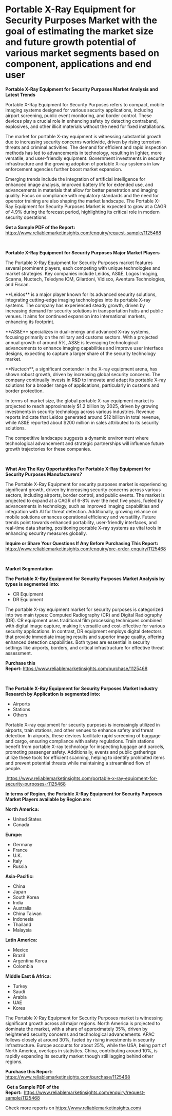 <p><h1>Portable X-Ray Equipment for Security Purposes Market with the goal of estimating the market size and future growth potential of various market segments based on component, applications and end user</h1></p><p><strong>Portable X-Ray Equipment for Security Purposes Market Analysis and Latest Trends</strong></p>
<p><p>Portable X-Ray Equipment for Security Purposes refers to compact, mobile imaging systems designed for various security applications, including airport screening, public event monitoring, and border control. These devices play a crucial role in enhancing safety by detecting contraband, explosives, and other illicit materials without the need for fixed installations.</p><p>The market for portable X-ray equipment is witnessing substantial growth due to increasing security concerns worldwide, driven by rising terrorism threats and criminal activities. The demand for efficient and rapid inspection methods has led to advancements in technology, resulting in lighter, more versatile, and user-friendly equipment. Government investments in security infrastructure and the growing adoption of portable X-ray systems in law enforcement agencies further boost market expansion.</p><p>Emerging trends include the integration of artificial intelligence for enhanced image analysis, improved battery life for extended use, and advancements in materials that allow for better penetration and imaging quality. Focus on compliance with regulatory standards and the need for operator training are also shaping the market landscape. The Portable X-Ray Equipment for Security Purposes Market is expected to grow at a CAGR of 4.9% during the forecast period, highlighting its critical role in modern security operations.</p></p>
<p><strong>Get a Sample PDF of the Report:&nbsp;</strong> <a href="https://www.reliablemarketinsights.com/enquiry/request-sample/1125468?utm_campaign=1887&utm_medium=2&utm_source=Github&utm_content=ia&utm_term=24022025&utm_id=portable-x-ray-equipment-for-security-purposes">https://www.reliablemarketinsights.com/enquiry/request-sample/1125468</a></p>
<p>&nbsp;</p>
<p><strong>Portable X-Ray Equipment for Security Purposes Major Market Players</strong></p>
<p><p>The Portable X-Ray Equipment for Security Purposes market features several prominent players, each competing with unique technologies and market strategies. Key companies include Leidos, AS&E, Logos Imaging, Scanna, Nuctech, Teledyne ICM, Gilardoni, Vidisco, Aventura Technologies, and Fiscan.</p><p>**Leidos** is a major player known for its advanced security solutions, integrating cutting-edge imaging technologies into its portable X-ray systems. The company has experienced steady growth, driven by increasing demand for security solutions in transportation hubs and public venues. It aims for continued expansion into international markets, enhancing its footprint.</p><p>**AS&E** specializes in dual-energy and advanced X-ray systems, focusing primarily on the military and customs sectors. With a projected annual growth of around 5%, AS&E is leveraging technological advancements to enhance imaging capabilities and improve user interface designs, expecting to capture a larger share of the security technology market.</p><p>**Nuctech**, a significant contender in the X-ray equipment arena, has shown robust growth, driven by increasing global security concerns. The company continually invests in R&D to innovate and adapt its portable X-ray solutions for a broader range of applications, particularly in customs and border protection.</p><p>In terms of market size, the global portable X-ray equipment market is projected to reach approximately $1.2 billion by 2025, driven by growing investments in security technology across various industries. Revenue reports indicate that Leidos generated around $12 billion in total revenue, while AS&E reported about $200 million in sales attributed to its security solutions.</p><p>The competitive landscape suggests a dynamic environment where technological advancement and strategic partnerships will influence future growth trajectories for these companies.</p></p>
<p>&nbsp;</p>
<p><strong>What Are The Key Opportunities For Portable X-Ray Equipment for Security Purposes Manufacturers?</strong></p>
<p><p>The Portable X-Ray Equipment for security purposes market is experiencing significant growth, driven by increasing security concerns across various sectors, including airports, border control, and public events. The market is projected to expand at a CAGR of 6-8% over the next five years, fueled by advancements in technology, such as improved imaging capabilities and integration with AI for threat detection. Additionally, growing reliance on mobile solutions enhances operational efficiency and versatility. Future trends point towards enhanced portability, user-friendly interfaces, and real-time data sharing, positioning portable X-ray systems as vital tools in enhancing security measures globally.</p></p>
<p><strong>Inquire or Share Your Questions If Any Before Purchasing This Report:</strong> <a href="https://www.reliablemarketinsights.com/enquiry/pre-order-enquiry/1125468?utm_campaign=1887&utm_medium=2&utm_source=Github&utm_content=ia&utm_term=24022025&utm_id=portable-x-ray-equipment-for-security-purposes">https://www.reliablemarketinsights.com/enquiry/pre-order-enquiry/1125468</a></p>
<p>&nbsp;</p>
<p><strong>Market Segmentation</strong></p>
<p><strong>The Portable X-Ray Equipment for Security Purposes Market Analysis by types is segmented into:</strong></p>
<p><ul><li>CR Equipment</li><li>DR Equipment</li></ul></p>
<p><p>The portable X-ray equipment market for security purposes is categorized into two main types: Computed Radiography (CR) and Digital Radiography (DR). CR equipment uses traditional film processing techniques combined with digital image capture, making it versatile and cost-effective for various security applications. In contrast, DR equipment employs digital detectors that provide immediate imaging results and superior image quality, offering enhanced detection capabilities. Both types are essential in security settings like airports, borders, and critical infrastructure for effective threat assessment.</p></p>
<p><strong>Purchase this Report:&nbsp;</strong><a href="https://www.reliablemarketinsights.com/purchase/1125468?utm_campaign=1887&utm_medium=2&utm_source=Github&utm_content=ia&utm_term=24022025&utm_id=portable-x-ray-equipment-for-security-purposes">https://www.reliablemarketinsights.com/purchase/1125468</a></p>
<p>&nbsp;</p>
<p><strong>The Portable X-Ray Equipment for Security Purposes Market Industry Research by Application is segmented into:</strong></p>
<p><ul><li>Airports</li><li>Stations</li><li>Others</li></ul></p>
<p><p>Portable X-ray equipment for security purposes is increasingly utilized in airports, train stations, and other venues to enhance safety and threat detection. In airports, these devices facilitate rapid screening of baggage and cargo, ensuring compliance with safety regulations. Train stations benefit from portable X-ray technology for inspecting luggage and parcels, promoting passenger safety. Additionally, events and public gatherings utilize these tools for efficient scanning, helping to identify prohibited items and prevent potential threats while maintaining a streamlined flow of people.</p></p>
<p><a href="https://www.reliablemarketinsights.com/portable-x-ray-equipment-for-security-purposes-r1125468?utm_campaign=1887&utm_medium=2&utm_source=Github&utm_content=ia&utm_term=24022025&utm_id=portable-x-ray-equipment-for-security-purposes">&nbsp;https://www.reliablemarketinsights.com/portable-x-ray-equipment-for-security-purposes-r1125468</a></p>
<p><strong>In terms of Region, the Portable X-Ray Equipment for Security Purposes Market Players available by Region are:</strong></p>
<p>
    <p> <strong> North America: </strong>
        <ul>
            <li>United States</li>
            <li>Canada</li>
        </ul>
        </p> 
    <p> <strong> Europe: </strong>
        <ul>
            <li>Germany</li>
            <li>France</li>
            <li>U.K.</li>
            <li>Italy</li>
            <li>Russia</li>
        </ul>
        </p> 
    <p> <strong> Asia-Pacific: </strong>
        <ul>
            <li>China</li>
            <li>Japan</li>
            <li>South Korea</li>
            <li>India</li>
            <li>Australia</li>
            <li>China Taiwan</li>
            <li>Indonesia</li>
            <li>Thailand</li>
            <li>Malaysia</li>
        </ul>
        </p> 
    <p> <strong> Latin America: </strong>
        <ul>
            <li>Mexico</li>
            <li>Brazil</li>
            <li>Argentina Korea</li>
            <li>Colombia</li>
        </ul>
        </p> 
    <p> <strong> Middle East & Africa: </strong>
        <ul>
            <li>Turkey</li>
            <li>Saudi</li>
            <li>Arabia</li>
            <li>UAE</li>
            <li>Korea</li>
        </ul>
    </p>
    </p>
<p><p>The Portable X-Ray Equipment for Security Purposes market is witnessing significant growth across all major regions. North America is projected to dominate the market, with a share of approximately 35%, driven by heightened security concerns and technological advancements. APAC follows closely at around 30%, fueled by rising investments in security infrastructure. Europe accounts for about 25%, while the USA, being part of North America, overlaps in statistics. China, contributing around 10%, is rapidly expanding its security market though still lagging behind other regions.</p></p>
<p><strong>Purchase this Report: </strong><a href="https://www.reliablemarketinsights.com/purchase/1125468?utm_campaign=1887&utm_medium=2&utm_source=Github&utm_content=ia&utm_term=24022025&utm_id=portable-x-ray-equipment-for-security-purposes">https://www.reliablemarketinsights.com/purchase/1125468</a></p>
<p>&nbsp;<strong>Get a Sample PDF of the Report:&nbsp;&nbsp;</strong><a href="https://www.reliablemarketinsights.com/enquiry/request-sample/1125468?utm_campaign=1887&utm_medium=2&utm_source=Github&utm_content=ia&utm_term=24022025&utm_id=portable-x-ray-equipment-for-security-purposes">https://www.reliablemarketinsights.com/enquiry/request-sample/1125468</a></p>
<p><strong></strong></p>
<p>Check more reports on <a href="https://www.reliablemarketinsights.com/?utm_campaign=1887&utm_medium=2&utm_source=Github&utm_content=ia&utm_term=24022025&utm_id=portable-x-ray-equipment-for-security-purposes">https://www.reliablemarketinsights.com/</a></p>